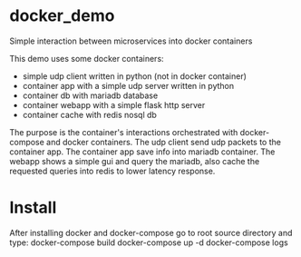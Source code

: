 # docker_demo
Simple interaction between microservices into docker containers

This demo uses some docker containers:

- simple udp client written in python (not in docker container)
- container app with a simple udp server written in python
- container db with mariadb database
- container webapp with a simple flask http server
- container cache with redis nosql db

The purpose is the container's interactions orchestrated with docker-compose and docker containers.
The udp client send udp packets to the container app.
The container app save info into mariadb container.
The webapp shows a simple gui and query the mariadb, also cache the requested queries into redis to lower latency response.

# Install

After installing docker and docker-compose go to root source directory and type:
docker-compose build
docker-compose up -d
docker-compose logs
